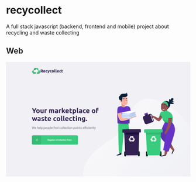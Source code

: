 # recycollect

A full stack javascript (backend, frontend and mobile) project about recycling and waste collecting

## Web

![](web-preview.gif)
